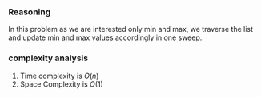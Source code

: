 ### Reasoning
In this problem as we are interested only min and max, we traverse the list and update min and max values accordingly in one sweep. 

### complexity analysis
1. Time complexity is $O(n)$
2. Space Complexity is $O(1)$